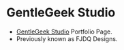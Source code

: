 # GentleGeek Studio
- [GentleGeek Studio](http://www.gentlegeekstudios.com/) Portfolio Page.
- Previously known as FJDQ Designs.
